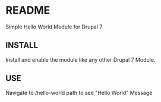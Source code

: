 # README

Simple Hello World Module for Drupal 7

## INSTALL

Install and enable the module like any other Drupal 7 Module.

## USE

Navigate to /hello-world path to see "Hello World" Message
